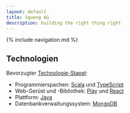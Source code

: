 ```yaml
---
layout: default
title: Squeng AG
description: building the right thing right
---
```


{% include navigation.md %}

## Technologien

Bevorzugter [Technologie-Stapel](https://stackshare.io/):

- Programmierspachen: [Scala](https://www.scala-lang.org/) und [TypeScript](https://www.typescriptlang.org/)
- Web-Gerüst und -Bibliothek: [Play](https://www.playframework.com/) und [React](https://reactjs.org/)
- Plattform: [Java](https://dev.java/)
- Datenbankverwaltungssystem: [MongoDB](https://www.mongodb.com/)
